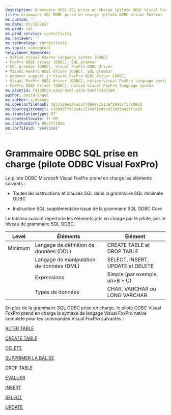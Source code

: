 ```yaml
---
description: Grammaire ODBC SQL prise en charge (pilote ODBC Visual FoxPro)
title: Grammaire SQL ODBC prise en charge (pilote ODBC Visual FoxPro) | Microsoft Docs
ms.custom: ''
ms.date: 01/19/2017
ms.prod: sql
ms.prod_service: connectivity
ms.reviewer: ''
ms.technology: connectivity
ms.topic: conceptual
helpviewer_keywords:
- native Visual FoxPro language syntax [ODBC]
- FoxPro ODBC driver [ODBC], SQL grammar
- SQL grammar [ODBC], Visual FoxPro ODBC driver
- Visual FoxPro ODBC driver [ODBC], SQL grammar
- grammar support in Visual FoxPro ODBC driver [ODBC]
- Visual FoxPro ODBC driver [ODBC], native Visual FoxPro language syntax
- FoxPro ODBC driver [ODBC], native Visual FoxPro language syntax
ms.assetid: f41a38c2-e22e-4c65-a32e-9a6777435160
author: David-Engel
ms.author: v-daenge
ms.openlocfilehash: 3057520e5aca5277a68971513ef28427f27208ed
ms.sourcegitcommit: e700497f962e4c2274df16d9e651059b42ff1a10
ms.translationtype: MT
ms.contentlocale: fr-FR
ms.lasthandoff: 08/17/2020
ms.locfileid: "88471501"
---
```

# <a name="supported-odbc-sql-grammar-visual-foxpro-odbc-driver"></a>Grammaire ODBC SQL prise en charge (pilote ODBC Visual FoxPro)
Le pilote ODBC Microsoft Visual FoxPro prend en charge les éléments suivants :  
  
-   Toutes les instructions et clauses SQL dans la grammaire SQL minimale ODBC  
  
-   Instruction SQL supplémentaire issue de la grammaire SQL ODBC Core  
  
 Le tableau suivant répertorie les éléments pris en charge par le pilote, par le niveau de grammaire SQL ODBC.  
  
|Level|Éléments|Élément|  
|-----------|--------------|----------|  
|Minimum|Langage de définition de données (DDL)|CREATE TABLE et DROP TABLE|  
||Langage de manipulation de données (DML)|SELECT, INSERT, UPDATE et DELETE|  
||Expressions|Simple (par exemple, un>B + C)|  
||Types de données|CHAR, VARCHAR ou LONG VARCHAR|  
  
 En plus de la grammaire SQL ODBC prise en charge, le pilote ODBC Visual FoxPro prend en charge la syntaxe de langage Visual FoxPro native complète pour les commandes Visual FoxPro suivantes :  
  
 [ALTER TABLE](../../odbc/microsoft/alter-table-sql-command.md)  
  
 [CREATE TABLE](../../odbc/microsoft/create-table-sql-command.md)  
  
 [DELETE](../../odbc/microsoft/delete-sql-command.md)  
  
 [SUPPRIMER LA BALISE](../../odbc/microsoft/delete-tag-command.md)  
  
 [DROP TABLE](../../odbc/microsoft/drop-table-command.md)  
  
 [ÉVALUER](../../odbc/microsoft/index-command.md)  
  
 [INSERT](../../odbc/microsoft/insert-sql-command.md)  
  
 [SELECT](../../odbc/microsoft/select-sql-command.md)  
  
 [UPDATE](../../odbc/microsoft/update-sql-command.md)
